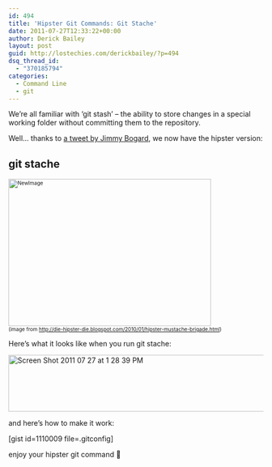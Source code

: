 ```yaml
---
id: 494
title: 'Hipster Git Commands: Git Stache'
date: 2011-07-27T12:33:22+00:00
author: Derick Bailey
layout: post
guid: http://lostechies.com/derickbailey/?p=494
dsq_thread_id:
  - "370185794"
categories:
  - Command Line
  - git
---
```

We&#8217;re all familiar with &#8216;git stash&#8217; &#8211; the ability to store changes in a special working folder without committing them to the repository.

Well&#8230; thanks to [a tweet by Jimmy Bogard](https://twitter.com/#!/jbogard/status/96277654117949440), we now have the hipster version:

## git stache

<p style="font-size: 10px;">
  <img title="NewImage.png" src="http://lostechies.com/derickbailey/files/2011/07/NewImage1.png" border="0" alt="NewImage" width="400" height="291" /><br />(image from <a href="http://die-hipster-die.blogspot.com/2010/01/hipster-mustache-brigade.html">http://die-hipster-die.blogspot.com/2010/01/hipster-mustache-brigade.html</a>)
</p>

Here&#8217;s what it looks like when you run git stache:

<img title="Screen Shot 2011-07-27 at 1.28.39 PM.png" src="http://lostechies.com/derickbailey/files/2011/07/Screen-Shot-2011-07-27-at-1.28.39-PM.png" border="0" alt="Screen Shot 2011 07 27 at 1 28 39 PM" width="600" height="112" />

and here&#8217;s how to make it work:

[gist id=1110009 file=.gitconfig]

enjoy your hipster git command 🙂